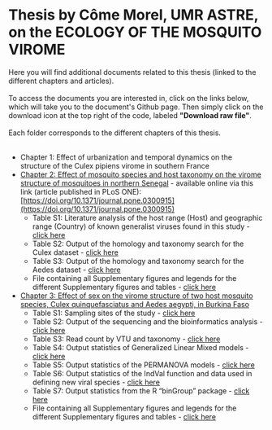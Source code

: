 # Thesis by Côme Morel, UMR ASTRE, on the ECOLOGY OF THE MOSQUITO VIROME
Here you will find additional documents related to this thesis (linked to the different chapters and articles).<br> 
<br>
To access the documents you are interested in, click on the links below, which will take you to the document's Github page. Then simply click on the download icon at the top right of the code, labeled **"Download raw file"**.<br>
<br>
Each folder corresponds to the different chapters of this thesis.<br> 
<br>
 - Chapter 1: Effect of urbanization and temporal dynamics on the structure of the Culex pipiens virome in southern France
 - [Chapter 2: Effect of mosquito species and host taxonomy on the virome structure of mosquitoes in northern Senegal](https://github.com/ComeMorel/Thesis/tree/main/Chapter%202%3A%20Effect%20of%20host%20species) - available online via this link (article published in PLoS ONE): [https://doi.org/10.1371/journal.pone.0300915](https://doi.org/10.1371/journal.pone.0300915)
    - Table S1: Literature analysis of the host range (Host) and geographic range (Country) of known generalist viruses found in this study - [click here](https://github.com/ComeMorel/Thesis/raw/main/Chapter%202:%20Effect%20of%20host%20species/Table%20S1.xlsx)
    - Table S2: Output of the homology and taxonomy search for the Culex dataset - [click here](https://github.com/ComeMorel/Thesis/raw/main/Chapter%202:%20Effect%20of%20host%20species/Table%20S2.xlsx)
    - Table S3: Output of the homology and taxonomy search for the Aedes dataset - [click here](https://github.com/ComeMorel/Thesis/raw/main/Chapter%202:%20Effect%20of%20host%20species/Table%20S3.xlsx)
    - File containing all Supplementary figures and legends for the different Supplementary figures and tables - [click here](https://github.com/ComeMorel/Thesis/raw/main/Chapter%202:%20Effect%20of%20host%20species/Supplementary%20material_vReview_v2_clean.docx)
 - [Chapter 3: Effect of sex on the virome structure of two host mosquito species, Culex quinquefasciatus and Aedes aegypti, in Burkina Faso](https://github.com/ComeMorel/Thesis/tree/main/Chapter%203%3A%20Effect%20of%20the%20sex)
    - Table S1: Sampling sites of the study - [click here](https://github.com/ComeMorel/Thesis/blob/main/Chapter%203%3A%20Effect%20of%20the%20sex/Table_S1-Sampling%20sites%20of%20the%20study.csv)
    - Table S2: Output of the sequencing and the bioinformatics analysis - [click here](https://github.com/ComeMorel/Thesis/blob/main/Chapter%203%3A%20Effect%20of%20the%20sex/Table_S2-Output%20of%20the%20sequencing%20and%20the%20bioinformatics%20analysis.csv)
    - Table S3: Read count by VTU and taxonomy - [click here](https://github.com/ComeMorel/Thesis/blob/main/Chapter%203%3A%20Effect%20of%20the%20sex/Table_S3-Read%20count%20by%20VTU%20and%20taxonomy.csv)
    - Table S4: Output statistics of Generalized Linear Mixed models - [click here](https://github.com/ComeMorel/Thesis/blob/main/Chapter%203%3A%20Effect%20of%20the%20sex/Table_S4-Output%20statistics%20of%20Generalized%20Linear%20Mixed%20models.csv)
    - Table S5: Output statistics of the PERMANOVA models - [click here](https://github.com/ComeMorel/Thesis/blob/main/Chapter%203%3A%20Effect%20of%20the%20sex/Table_S5-Output%20statistics%20of%20the%20PERMANOVA%20models.csv)
    - Table S6: Output statistics of the IndVal function and data used in defining new viral species - [click here](https://github.com/ComeMorel/Thesis/blob/main/Chapter%203%3A%20Effect%20of%20the%20sex/Table_S6-Output%20statistics%20of%20the%20IndVal%20function%20and%20data%20used%20in%20defining%20new%20viral%20species.csv)
    - Table S7: Output statistics from the R “binGroup” package - [click here](https://github.com/ComeMorel/Thesis/blob/main/Chapter%203%3A%20Effect%20of%20the%20sex/Table_S7-Output%20statistics%20from%20the%20R%20%E2%80%9CbinGroup%E2%80%9D%20package.csv)
    - File containing all Supplementary figures and legends for the different Supplementary figures and tables - [click here](https://github.com/ComeMorel/Thesis/raw/main/Chapter%203:%20Effect%20of%20the%20sex/%20Supplemental_Figures_Tables_legends.docx)
